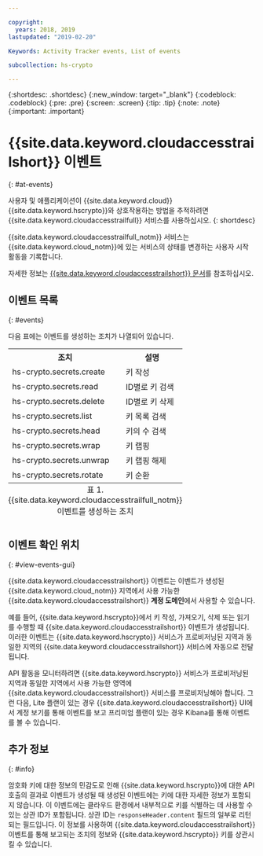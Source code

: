```yaml
---

copyright:
  years: 2018, 2019
lastupdated: "2019-02-20"

Keywords: Activity Tracker events, List of events

subcollection: hs-crypto

---
```

{:shortdesc: .shortdesc}
{:new_window: target="_blank"}
{:codeblock: .codeblock}
{:pre: .pre}
{:screen: .screen}
{:tip: .tip}
{:note: .note}
{:important: .important}

# {{site.data.keyword.cloudaccesstrailshort}} 이벤트
{: #at-events}

사용자 및 애플리케이션이 {{site.data.keyword.cloud}} {{site.data.keyword.hscrypto}}와 상호작용하는 방법을 추적하려면 {{site.data.keyword.cloudaccesstrailfull}} 서비스를 사용하십시오.
{: shortdesc}

{{site.data.keyword.cloudaccesstrailfull_notm}} 서비스는 {{site.data.keyword.cloud_notm}}에 있는 서비스의 상태를 변경하는 사용자 시작 활동을 기록합니다.

자세한 정보는 [{{site.data.keyword.cloudaccesstrailshort}} 문서](/docs/services/cloud-activity-tracker?topic=cloud-activity-tracker-getting-started-with-cla)를 참조하십시오.

## 이벤트 목록
{: #events}

다음 표에는 이벤트를 생성하는 조치가 나열되어 있습니다.

<table>
    <tr>
        <th>조치</th>
        <th>설명</th>
    </tr>
    <tr>
        <td>hs-crypto.secrets.create</td>
        <td>키 작성</td>
    </tr>
    <tr>
        <td>hs-crypto.secrets.read</td>
        <td>ID별로 키 검색</td>
    </tr>
   <tr>
        <td>hs-crypto.secrets.delete</td>
        <td>ID별로 키 삭제</td>
    </tr>
    <tr>
        <td>hs-crypto.secrets.list</td>
        <td>키 목록 검색</td>
    </tr>
    <tr>
        <td>hs-crypto.secrets.head</td>
        <td>키의 수 검색</td>
    </tr>
     <tr>
        <td>hs-crypto.secrets.wrap</td>
        <td>키 랩핑</td>
    </tr>
     <tr>
        <td>hs-crypto.secrets.unwrap</td>
        <td>키 랩핑 해제</td>
    </tr>
     <tr>
        <td>hs-crypto.secrets.rotate</td>
        <td>키 순환</td>
    </tr>
    <caption style="caption-side:bottom;">표 1. {{site.data.keyword.cloudaccesstrailfull_notm}} 이벤트를 생성하는 조치</caption>
</table>

## 이벤트 확인 위치
{: #view-events-gui}

<!-- Option 2: Add the following sentence if your service sends events to the account domain. -->

{{site.data.keyword.cloudaccesstrailshort}} 이벤트는 이벤트가 생성된 {{site.data.keyword.cloud_notm}} 지역에서 사용 가능한 {{site.data.keyword.cloudaccesstrailshort}} **계정 도메인**에서 사용할 수 있습니다.

예를 들어, {{site.data.keyword.hscrypto}}에서 키 작성, 가져오기, 삭제 또는 읽기를 수행할 때 {{site.data.keyword.cloudaccesstrailshort}} 이벤트가 생성됩니다. 이러한 이벤트는 {{site.data.keyword.hscrypto}} 서비스가 프로비저닝된 지역과 동일한 지역의 {{site.data.keyword.cloudaccesstrailshort}} 서비스에 자동으로 전달됩니다.

API 활동을 모니터하려면 {{site.data.keyword.hscrypto}} 서비스가 프로비저닝된 지역과 동일한 지역에서 사용 가능한 영역에 {{site.data.keyword.cloudaccesstrailshort}} 서비스를 프로비저닝해야 합니다. 그런 다음, Lite 플랜이 있는 경우 {{site.data.keyword.cloudaccesstrailshort}} UI에서 계정 보기를 통해 이벤트를 보고 프리미엄 플랜이 있는 경우 Kibana를 통해 이벤트를 볼 수 있습니다.

## 추가 정보
{: #info}

암호화 키에 대한 정보의 민감도로 인해 {{site.data.keyword.hscrypto}}에 대한 API 호출의 결과로 이벤트가 생성될 때 생성된 이벤트에는 키에 대한 자세한 정보가 포함되지 않습니다. 이 이벤트에는 클라우드 환경에서 내부적으로 키를 식별하는 데 사용할 수 있는 상관 ID가 포함됩니다. 상관 ID는 `responseHeader.content` 필드의 일부로 리턴되는 필드입니다. 이 정보를 사용하여 {{site.data.keyword.cloudaccesstrailshort}} 이벤트를 통해 보고되는 조치의 정보와 {{site.data.keyword.hscrypto}} 키를 상관시킬 수 있습니다.
